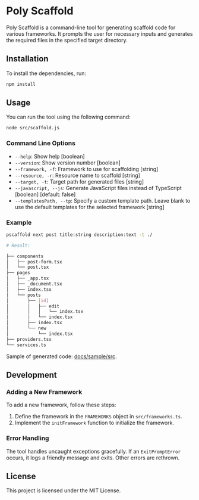 # Poly Scaffold

Poly Scaffold is a command-line tool for generating scaffold code for various frameworks. It prompts the user for necessary inputs and generates the required files in the specified target directory.

## Installation

To install the dependencies, run:

```bash
npm install
```

## Usage

You can run the tool using the following command:

```bash
node src/scaffold.js
```

### Command Line Options

- `--help`: Show help [boolean]
- `--version`: Show version number [boolean]
- `--framework, -f`: Framework to use for scaffolding [string]
- `--resource, -r`: Resource name to scaffold [string]
- `--target, -t`: Target path for generated files [string]
- `--javascript, --js`: Generate JavaScript files instead of TypeScript [boolean] [default: false]
- `--templatesPath, --tp`: Specify a custom template path. Leave blank to use the default templates for the selected framework [string]

### Example

```bash
pscaffold next post title:string description:text -t ./

# Result:

├── components
│   ├── post-form.tsx
│   └── post.tsx
├── pages
│   ├── _app.tsx
│   ├── _document.tsx
│   ├── index.tsx
│   └── posts
│       ├── [id]
│       │   ├── edit
│       │   │   └── index.tsx
│       │   └── index.tsx
│       ├── index.tsx
│       └── new
│           └── index.tsx
├── providers.tsx
└── services.ts
```

Sample of generated code: [docs/sample/src](docs/sample/src).

## Development

### Adding a New Framework

To add a new framework, follow these steps:

1. Define the framework in the `FRAMEWORKS` object in `src/frameworks.ts`.
2. Implement the `initFramework` function to initialize the framework.

### Error Handling

The tool handles uncaught exceptions gracefully. If an `ExitPromptError` occurs, it logs a friendly message and exits. Other errors are rethrown.

## License

This project is licensed under the MIT License.
